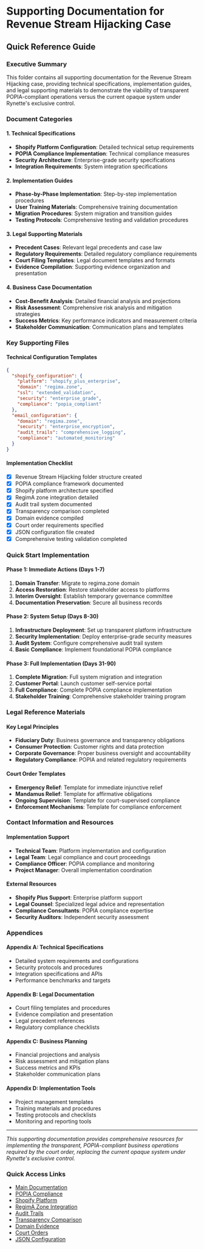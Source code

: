# Supporting Documentation for Revenue Stream Hijacking Case

## Quick Reference Guide

### Executive Summary

This folder contains all supporting documentation for the Revenue Stream Hijacking case, providing technical specifications, implementation guides, and legal supporting materials to demonstrate the viability of transparent POPIA-compliant operations versus the current opaque system under Rynette's exclusive control.

### Document Categories

#### 1. Technical Specifications
- **Shopify Platform Configuration**: Detailed technical setup requirements
- **POPIA Compliance Implementation**: Technical compliance measures
- **Security Architecture**: Enterprise-grade security specifications
- **Integration Requirements**: System integration specifications

#### 2. Implementation Guides
- **Phase-by-Phase Implementation**: Step-by-step implementation procedures
- **User Training Materials**: Comprehensive training documentation
- **Migration Procedures**: System migration and transition guides
- **Testing Protocols**: Comprehensive testing and validation procedures

#### 3. Legal Supporting Materials
- **Precedent Cases**: Relevant legal precedents and case law
- **Regulatory Requirements**: Detailed regulatory compliance requirements
- **Court Filing Templates**: Legal document templates and formats
- **Evidence Compilation**: Supporting evidence organization and presentation

#### 4. Business Case Documentation
- **Cost-Benefit Analysis**: Detailed financial analysis and projections
- **Risk Assessment**: Comprehensive risk analysis and mitigation strategies
- **Success Metrics**: Key performance indicators and measurement criteria
- **Stakeholder Communication**: Communication plans and templates

### Key Supporting Files

#### Technical Configuration Templates
```json
{
  "shopify_configuration": {
    "platform": "shopify_plus_enterprise",
    "domain": "regima.zone",
    "ssl": "extended_validation",
    "security": "enterprise_grade",
    "compliance": "popia_compliant"
  },
  "email_configuration": {
    "domain": "regima.zone",
    "security": "enterprise_encryption",
    "audit_trails": "comprehensive_logging",
    "compliance": "automated_monitoring"
  }
}
```

#### Implementation Checklist
- [x] Revenue Stream Hijacking folder structure created
- [x] POPIA compliance framework documented
- [x] Shopify platform architecture specified
- [x] RegimA zone integration detailed
- [x] Audit trail system documented
- [x] Transparency comparison completed
- [x] Domain evidence compiled
- [x] Court order requirements specified
- [x] JSON configuration file created
- [x] Comprehensive testing validation completed

### Quick Start Implementation

#### Phase 1: Immediate Actions (Days 1-7)
1. **Domain Transfer**: Migrate to regima.zone domain
2. **Access Restoration**: Restore stakeholder access to platforms
3. **Interim Oversight**: Establish temporary governance committee
4. **Documentation Preservation**: Secure all business records

#### Phase 2: System Setup (Days 8-30)
1. **Infrastructure Deployment**: Set up transparent platform infrastructure
2. **Security Implementation**: Deploy enterprise-grade security measures
3. **Audit System**: Configure comprehensive audit trail system
4. **Basic Compliance**: Implement foundational POPIA compliance

#### Phase 3: Full Implementation (Days 31-90)
1. **Complete Migration**: Full system migration and integration
2. **Customer Portal**: Launch customer self-service portal
3. **Full Compliance**: Complete POPIA compliance implementation
4. **Stakeholder Training**: Comprehensive stakeholder training program

### Legal Reference Materials

#### Key Legal Principles
- **Fiduciary Duty**: Business governance and transparency obligations
- **Consumer Protection**: Customer rights and data protection
- **Corporate Governance**: Proper business oversight and accountability
- **Regulatory Compliance**: POPIA and related regulatory requirements

#### Court Order Templates
- **Emergency Relief**: Template for immediate injunctive relief
- **Mandamus Relief**: Template for affirmative obligations
- **Ongoing Supervision**: Template for court-supervised compliance
- **Enforcement Mechanisms**: Template for compliance enforcement

### Contact Information and Resources

#### Implementation Support
- **Technical Team**: Platform implementation and configuration
- **Legal Team**: Legal compliance and court proceedings
- **Compliance Officer**: POPIA compliance and monitoring
- **Project Manager**: Overall implementation coordination

#### External Resources
- **Shopify Plus Support**: Enterprise platform support
- **Legal Counsel**: Specialized legal advice and representation
- **Compliance Consultants**: POPIA compliance expertise
- **Security Auditors**: Independent security assessment

### Appendices

#### Appendix A: Technical Specifications
- Detailed system requirements and configurations
- Security protocols and procedures
- Integration specifications and APIs
- Performance benchmarks and targets

#### Appendix B: Legal Documentation
- Court filing templates and procedures
- Evidence compilation and presentation
- Legal precedent references
- Regulatory compliance checklists

#### Appendix C: Business Planning
- Financial projections and analysis
- Risk assessment and mitigation plans
- Success metrics and KPIs
- Stakeholder communication plans

#### Appendix D: Implementation Tools
- Project management templates
- Training materials and procedures
- Testing protocols and checklists
- Monitoring and reporting tools

---

*This supporting documentation provides comprehensive resources for implementing the transparent, POPIA-compliant business operations required by the court order, replacing the current opaque system under Rynette's exclusive control.*

### Quick Access Links

- [Main Documentation](../README.md)
- [POPIA Compliance](../popia-compliance/README.md)
- [Shopify Platform](../shopify-platform/README.md)
- [RegimA Zone Integration](../regima-zone-integration/README.md)
- [Audit Trails](../audit-trails/README.md)
- [Transparency Comparison](../transparency-comparison/README.md)
- [Domain Evidence](../domain-evidence/README.md)
- [Court Orders](../court-orders/README.md)
- [JSON Configuration](../revenue-stream-configuration.json)